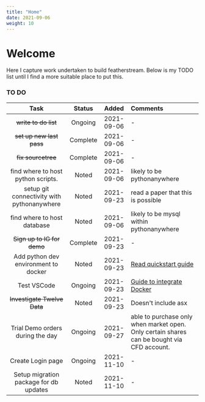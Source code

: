 ```yaml
---
title: "Home"
date: 2021-09-06
weight: 10
---
```

# Welcome

Here I capture work undertaken to build featherstream. Below is my TODO list until I find a more suitable place to put this.

### TO DO

| Task | Status | Added | Comments |
|:---:|:---:|:---:|:---|
|~~write to do list~~ | Ongoing | 2021-09-06 | - |
|~~set up new last pass~~ | Complete | 2021-09-06 | - |
|~~fix sourcetree~~ | Complete | 2021-09-06 | - |
| find where to host python scripts. | Noted | 2021-09-06 | likely to be pythonanywhere |
| setup git connectivity with pythonanywhere | Noted | 2021-09-23 | read a paper that this is possible |
|find where to host database| Noted | 2021-09-06 | likely to be mysql within pythonanywhere |
| ~~Sign up to IG for demo~~ | Complete | 2021-09-23 | - |
| Add python dev environment to docker | Noted | 2021-09-23 | [Read quickstart guide](https://www.digitalocean.com/community/tutorials/how-to-build-and-deploy-a-flask-application-using-docker-on-ubuntu-18-04) |
| Test VSCode | Ongoing | 2021-09-23 | [Guide to integrate Docker](https://www.digitalocean.com/community/tutorials/how-to-develop-a-docker-application-on-windows-using-wsl-visual-studio-code-and-docker-desktop#:~:text=How%20To%20Develop%20a%20Docker%20Application%20on%20Windows,Microservice%20to%20Redirect%20Traffic.%20...%20More%20items...%20) |
| ~~Investigate Twelve Data~~ | Noted | 2021-09-23 |  Doesn't include asx |
| Trial Demo orders during the day | Ongoing | 2021-09-27 | able to purchase only when market open. Only certain shares can be bought via CFD account. |
| Create Login page | Ongoing | 2021-11-10 | - |
| Setup migration package for db updates | Noted | 2021-11-10 | - |

